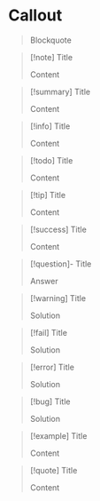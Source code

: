# Callout

> Blockquote

> [!note] Title
>
> Content

> [!summary] Title
>
> Content

> [!info] Title
>
> Content

> [!todo] Title
>
> Content

> [!tip] Title
>
> Content

> [!success] Title
>
> Content

> [!question]- Title
>
> Answer

> [!warning] Title
>
> Solution

> [!fail] Title
>
> Solution

> [!error] Title
>
> Solution

> [!bug] Title
>
> Solution

> [!example] Title
>
> Content

> [!quote] Title
>
> Content
